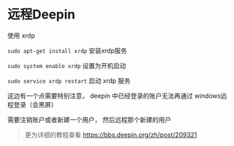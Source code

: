 
# 远程Deepin

使用 xrdp 

`sudo apt-get install xrdp` 安装xrdp服务

`sudo system enable xrdp` 设置为开机启动

`sudo service xrdp restart` 启动 xrdp 服务


这边有一个点需要特别注意， deepin 中已经登录的账户无法再通过 windows远程登录（会黑屏）

需要注销账户或者新建一个用户， 然后远程那个新建的用户

> 更为详细的教程查看 https://bbs.deepin.org/zh/post/209321